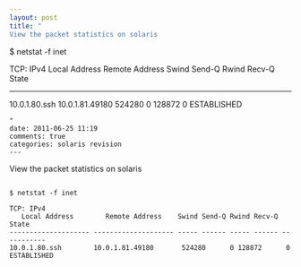 ```yaml
---
layout: post
title: "
View the packet statistics on solaris

```

$ netstat -f inet

TCP: IPv4
   Local Address        Remote Address    Swind Send-Q Rwind Recv-Q    State
-------------------- -------------------- ----- ------ ----- ------ -----------
10.0.1.80.ssh        10.0.1.81.49180       524280      0 128872      0 ESTABLISHED

```
"
date: 2011-06-25 11:19
comments: true
categories: solaris revision
---
```


View the packet statistics on solaris

```

$ netstat -f inet

TCP: IPv4
   Local Address        Remote Address    Swind Send-Q Rwind Recv-Q    State
-------------------- -------------------- ----- ------ ----- ------ -----------
10.0.1.80.ssh        10.0.1.81.49180       524280      0 128872      0 ESTABLISHED

```

